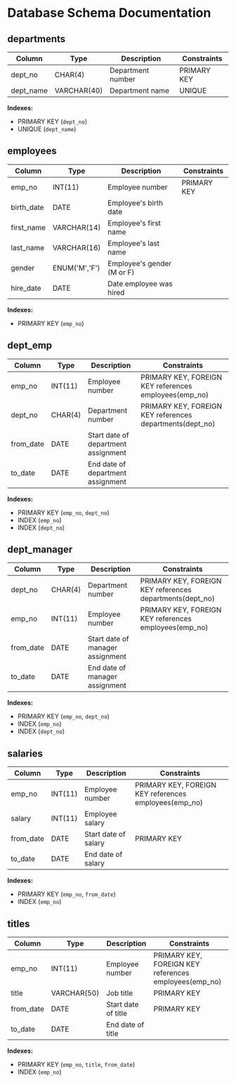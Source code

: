 # Database Schema Documentation

## departments
| Column | Type | Description | Constraints |
|--------|------|-------------|-------------|
| dept_no | CHAR(4) | Department number | PRIMARY KEY |
| dept_name | VARCHAR(40) | Department name | UNIQUE |

**Indexes:**
- PRIMARY KEY (`dept_no`)
- UNIQUE (`dept_name`)

## employees
| Column | Type | Description | Constraints |
|--------|------|-------------|-------------|
| emp_no | INT(11) | Employee number | PRIMARY KEY |
| birth_date | DATE | Employee's birth date | |
| first_name | VARCHAR(14) | Employee's first name | |
| last_name | VARCHAR(16) | Employee's last name | |
| gender | ENUM('M','F') | Employee's gender (M or F) | |
| hire_date | DATE | Date employee was hired | |

**Indexes:**
- PRIMARY KEY (`emp_no`)

## dept_emp
| Column | Type | Description | Constraints |
|--------|------|-------------|-------------|
| emp_no | INT(11) | Employee number | PRIMARY KEY, FOREIGN KEY references employees(emp_no) |
| dept_no | CHAR(4) | Department number | PRIMARY KEY, FOREIGN KEY references departments(dept_no) |
| from_date | DATE | Start date of department assignment | |
| to_date | DATE | End date of department assignment | |

**Indexes:**
- PRIMARY KEY (`emp_no`, `dept_no`)
- INDEX (`emp_no`)
- INDEX (`dept_no`)

## dept_manager
| Column | Type | Description | Constraints |
|--------|------|-------------|-------------|
| dept_no | CHAR(4) | Department number | PRIMARY KEY, FOREIGN KEY references departments(dept_no) |
| emp_no | INT(11) | Employee number | PRIMARY KEY, FOREIGN KEY references employees(emp_no) |
| from_date | DATE | Start date of manager assignment | |
| to_date | DATE | End date of manager assignment | |

**Indexes:**
- PRIMARY KEY (`emp_no`, `dept_no`)
- INDEX (`emp_no`)
- INDEX (`dept_no`)

## salaries
| Column | Type | Description | Constraints |
|--------|------|-------------|-------------|
| emp_no | INT(11) | Employee number | PRIMARY KEY, FOREIGN KEY references employees(emp_no) |
| salary | INT(11) | Employee salary | |
| from_date | DATE | Start date of salary | PRIMARY KEY |
| to_date | DATE | End date of salary | |

**Indexes:**
- PRIMARY KEY (`emp_no`, `from_date`)
- INDEX (`emp_no`)

## titles
| Column | Type | Description | Constraints |
|--------|------|-------------|-------------|
| emp_no | INT(11) | Employee number | PRIMARY KEY, FOREIGN KEY references employees(emp_no) |
| title | VARCHAR(50) | Job title | PRIMARY KEY |
| from_date | DATE | Start date of title | PRIMARY KEY |
| to_date | DATE | End date of title | |

**Indexes:**
- PRIMARY KEY (`emp_no`, `title`, `from_date`)
- INDEX (`emp_no`)